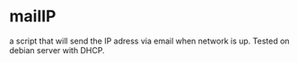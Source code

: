 mailIP
======

a script that will send the IP adress via email when network is up. Tested on debian server with DHCP.

